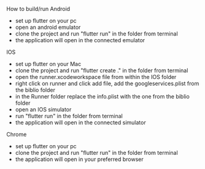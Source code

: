 How to build/run
Android
- set up flutter on your pc
- open an android emulator
- clone the project and run "flutter run" in the folder from terminal
- the application will open in the connected emulator

IOS
- set up flutter on your Mac
- clone the project and run "flutter create ." in the folder from terminal
- open the runner.xcodeworkspace file from within the IOS folder
- right click on runner and click add file, add the googleservices.plist from the biblio folder
- in the Runner folder replace the info.plist with the one from the biblio folder
- open an IOS simulator
- run "flutter run" in the folder from terminal
- the application will open in the connected simulator

Chrome
- set up flutter on your pc
- clone the project and run "flutter run" in the folder from terminal
- the application will open in your preferred browser